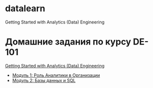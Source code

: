 # datalearn
Getting Started with Analytics (Data) Engineering

# Домашние задания по курсу DE-101  
[Getting Started with Analytics (Data) Engineering](https://github.com/Data-Learn/data-engineering/blob/master/DE%20-%20101%20Guide.md)


- [Модуль 1: Роль Аналитики в Организации](https://github.com/niko-greb/datalearn/tree/main/DE-101_Module01)
- [Модуль 2: Базы данных и SQL](https://github.com/niko-greb/datalearn/tree/main/DE-101_Module02)
